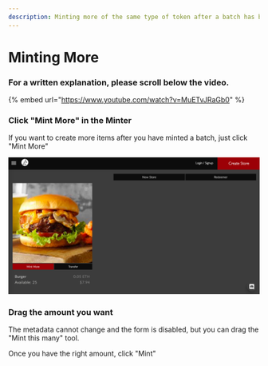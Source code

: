 ```yaml
---
description: Minting more of the same type of token after a batch has been minted
---
```


# Minting More

### For a written explanation, please scroll below the video.

{% embed url="https://www.youtube.com/watch?v=MuETvJRaGb0" %}

### Click "Mint More" in the Minter

If you want to create more items after you have minted a batch,  just click "Mint More"&#x20;

![](<../../../.gitbook/assets/Screen Shot 2020-04-10 at 10.55.03 AM.png>)

### Drag the amount you want

The metadata cannot change and the form is disabled, but you can drag the "Mint this many" tool.

Once you have the right amount, click "Mint"
